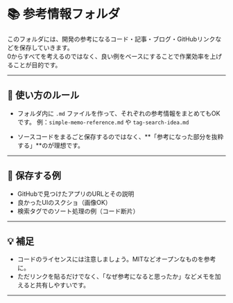 # 📚 参考情報フォルダ

このフォルダには、開発の参考になるコード・記事・ブログ・GitHubリンクなどを保存していきます。  
0からすべてを考えるのではなく、良い例をベースにすることで作業効率を上げることが目的です。

---

## 📝 使い方のルール

- フォルダ内に `.md` ファイルを作って、それぞれの参考情報をまとめてもOKです。
  例：`simple-memo-reference.md` や `tag-search-idea.md`

- ソースコードをまるごと保存するのではなく、**「参考になった部分を抜粋する」**のが理想です。

---

## 🧭 保存する例

- GitHubで見つけたアプリのURLとその説明
- 良かったUIのスクショ（画像OK）
- 検索タグでのソート処理の例（コード断片）

---

## 💡 補足

- コードのライセンスには注意しましょう。MITなどオープンなものを参考に。
- ただリンクを貼るだけでなく、「なぜ参考になると思ったか」などメモを加えると共有しやすいです。

---
